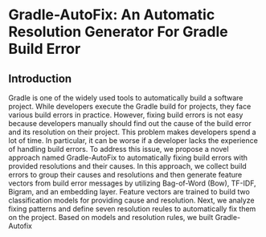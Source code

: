 # Gradle-AutoFix: An Automatic Resolution Generator For Gradle Build Error

## Introduction
Gradle is one of the widely used tools to automatically build a software project. While
developers execute the Gradle build for projects, they face various build errors in practice.
However, fixing build errors is not easy because developers manually should find out the
cause of the build error and its resolution on their project. This problem makes developers
spend a lot of time. In particular, it can be worse if a developer lacks the experience
of handling build errors. To address this issue, we propose a novel approach named
Gradle-AutoFix to automatically fixing build errors with provided resolutions and their
causes. In this approach, we collect build errors to group their causes and resolutions and
then generate feature vectors from build error messages by utilizing Bag-of-Word (Bow),
TF-IDF, Bigram, and an embedding layer. Feature vectors are trained to build two
classification models for providing cause and resolution. Next, we analyze fixing patterns
and define seven resolution reules to automatically fix them on the project. Based on
models and resolution rules, we built Gradle-Autofix
